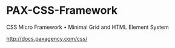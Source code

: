 # PAX-CSS-Framework
CSS Micro Framework • Minimal Grid and HTML Element System

http://docs.paxagency.com/css/




